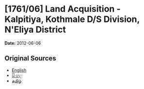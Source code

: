 # [1761/06] Land Acquisition - Kalpitiya, Kothmale D/S Division, N'Eliya District

**Date:** 2012-06-06

## Original Sources

- [English](https://documents.gov.lk/view/extra-gazettes/2012/6/1761-06_E.pdf)
- [සිංහල](https://documents.gov.lk/view/extra-gazettes/2012/6/1761-06_S.pdf)
- [தமிழ்](https://documents.gov.lk/view/extra-gazettes/2012/6/1761-06_T.pdf)

